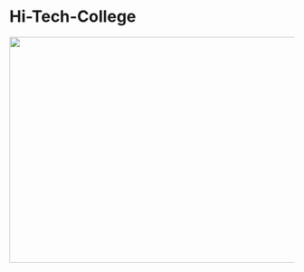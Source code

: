 # Hi-Tech-College

<img src="https://images.collegedunia.com/public/college_data/images/logos/1662445802collegelogo.png?h=80&w=80&mode=stretch" width="800" height="400">
